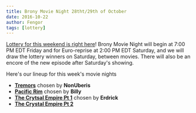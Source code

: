 ```yaml
---
title: Brony Movie Night 28tht/29th of October
date: 2016-10-22
author: Fengor
tags: [lottery]
---
```

[Lottery for this weekend is right here][lotto]! Brony Movie Night will begin at 7:00 PM EDT Friday and for Euro-reprise at 2:00 PM EDT Saturday, and we will draw the lottery winners on Saturday, between movies. There will also be an encore of the new episode after Saturday's showing.

Here's our lineup for this week's movie nights

 - **[Tremors][m1]** chosen by **NonUberis**
 - **[Pacific Rim][m2]** chosen by **Billy**
 - **[The Crytsal Empire Pt 1][p1]** chosen by **Erdrick**
 - **[The Crystal Empire Pt 2][p2]**
  
[m1]: http://www.imdb.com/title/tt0100814/
[m2]: http://www.imdb.com/title/tt1663662/
[p1]: http://www.imdb.com/title/tt2230398/
[p2]: http://www.imdb.com/title/tt2369080/
[lotto]: https://bronystate.typeform.com/to/e6K5W8
